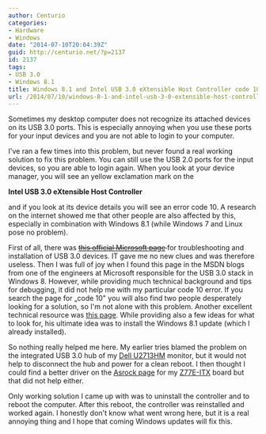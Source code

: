 ```yaml
---
author: Centurio
categories:
- Hardware
- Windows
date: "2014-07-10T20:04:39Z"
guid: http://centurio.net/?p=2137
id: 2137
tags:
- USB 3.0
- Windows 8.1
title: Windows 8.1 and Intel USB 3.0 eXtensible Host Controller code 10
url: /2014/07/10/windows-8-1-and-intel-usb-3-0-extensible-host-controller-code-10/
---
```

Sometimes my desktop computer does not recognize its attached devices on its USB 3.0 ports. This is especially annoying when you use these ports for your input devices and you are not able to login to your computer.

I've ran a few times into this problem, but never found a real working solution to fix this problem. You can still use the USB 2.0 ports for the input devices, so you are able to login again. When you look at your device manager, you will see an yellow exclamation mark on the

**Intel USB 3.0 eXtensible Host Controller**

and if you look at its device details you will see an error code 10. A research on the internet showed me that other people are also affected by this, especially in combination with Windows 8.1 (while Windows 7 and Linux pose no problem).

First of all, there was <del><a href="http://windows.microsoft.com/en-US/windows-8/install-usb-3-usb-devices">this official Microsoft page</a> </del>for troubleshooting and installation of USB 3.0 devices. IT gave me no new clues and was therefore useless. Then I was full of joy when I found this page in the MSDN blogs from one of the engineers at Microsoft responsible for the USB 3.0 stack in Windows 8. However, while providing much technical background and tips for debugging, it did not help me with my particular code 10 error. If you search the page for &#8222;code 10" you will also find two people desperately looking for a solution, so I'm not alone with this problem. Another excellent technical resource was [this page](http://janaxelson.com/usb_debug.htm). While providing also a few ideas for what to look for, his ultimate idea was to install the Windows 8.1 update (which I already installed).

So nothing really helped me here. My earlier tries blamed the problem on the integrated USB 3.0 hub of my [Dell U2713HM](http://www.amazon.de/gp/product/B0091ME4A0) monitor, but it would not help to disconnect the hub and power for a clean reboot. I then thought I could find a better driver on the [Asrock page](http://www.asrock.com/mb/Intel/Z77E-ITX/index.de.asp) for my [Z77E-ITX](http://www.amazon.de/gp/product/B007RQ0LQI) board but that did not help either.

Only working solution I came up with was to uninstall the controller and to reboot the computer. After this reboot, the controller was reinstalled and worked again. I honestly don't know what went wrong here, but it is a real annoying thing and I hope that coming Windows updates will fix this.